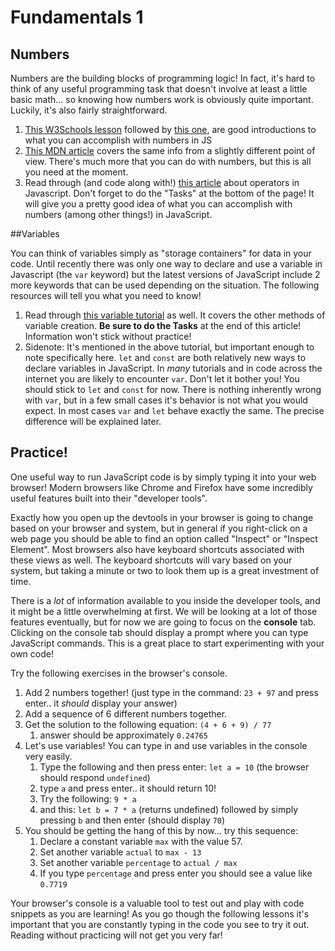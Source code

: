 # Fundamentals 1

## Numbers

Numbers are the building blocks of programming logic!  In fact, it's hard to think of any useful programming task that doesn't involve at least a little basic math... so knowing how numbers work is obviously quite important.  Luckily, it's also fairly straightforward.

1. [This W3Schools lesson](https://www.w3schools.com/js/js_numbers.asp) followed by [this one](https://www.w3schools.com/js/js_arithmetic.asp), are good introductions to what you can accomplish with numbers in JS 
2. [This MDN article](https://developer.mozilla.org/en-US/docs/Learn/JavaScript/First_steps/Math) covers the same info from a slightly different point of view. There's much more that you can do with numbers, but this is all you need at the moment.
3. Read through \(and code along with!\) [this article](http://javascript.info/operators) about operators in Javascript.  Don't forget to do the "Tasks" at the bottom of the page!  It will give you a pretty good idea of what you can accomplish with numbers (among other things!) in JavaScript.

##Variables

You can think of variables simply as "storage containers" for data in your code.  Until recently there was only one way to declare and use a variable in Javascript (the `var` keyword) but the latest versions of JavaScript include 2 more keywords that can be used depending on the situation. The following resources will tell you what you need to know!

1. Read through [this variable tutorial](http://javascript.info/variables) as well. It covers the other methods of variable creation.  __Be sure to do the Tasks__ at the end of this article!  Information won't stick without practice!
2. Sidenote:  It's mentioned in the above tutorial, but important enough to note specifically here.  `let` and `const` are both relatively new ways to declare variables in JavaScript.  In _many_ tutorials and in code across the internet you are likely to encounter `var`. Don't let it bother you!  You should stick to `let` and `const` for now. There is nothing inherently wrong with `var`, but in a few small cases it's behavior is not what you would expect.  In most cases `var` and `let` behave exactly the same. The precise difference will be explained later.

## Practice!

One useful way to run JavaScript code is by simply typing it into your web browser!  Modern browsers like Chrome and Firefox have some incredibly useful features built into their "developer tools".

Exactly how you open up the devtools in your browser is going to change based on your browser and system, but in general if you right-click on a web page you should be able to find an option called "Inspect" or "Inspect Element".  Most browsers also have keyboard shortcuts associated with these views as well.  The keyboard shortcuts will vary based on your system, but taking a minute or two to look them up is a great investment of time.

There is a _lot_ of information available to you inside the developer tools, and it might be a little overwhelming at first.  We will be looking at a lot of those features eventually, but for now we are going to focus on the __console__ tab.  Clicking on the console tab should display a prompt where you can type JavaScript commands.  This is a great place to start experimenting with your own code!

Try the following exercises in the browser's console.

1. Add 2 numbers together! (just type in the command: `23 + 97` and press enter.. it _should_ display your answer)
2. Add a sequence of 6 different numbers together.
3. Get the solution to the following equation: `(4 + 6 + 9) / 77`
   1. answer should be approximately `0.24765`
4. Let's use variables!  You can type in and use variables in the console very easily.  
   1. Type the following and then press enter: `let a = 10`  (the browser should respond `undefined`)
   2. type `a` and press enter.. it should return 10!
   3. Try the following: `9 * a`
   4. and this: `let b = 7 * a` (returns undefined) followed by simply pressing `b` and then enter (should display `70`)
5. You should be getting the hang of this by now... try this sequence:
   1. Declare a constant variable `max` with the value 57.
   2. Set another variable `actual` to `max - 13`
   3. Set another variable `percentage` to `actual / max`
   4. If you type `percentage` and press enter you should see a value like `0.7719`

Your browser's console is a valuable tool to test out and play with code snippets as you are learning! As you go though the following lessons it's important that you are constantly typing in the code you see to try it out.  Reading without practicing will not get you very far!